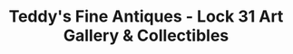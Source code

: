 ---
title: "Teddy's Fine Antiques - Lock 31 Art Gallery & Collectibles"
url: /buckhorn/teddys-fine-antiques-lock-31-art-gallery-und-collectibles/
shop: Gebrauchtwaren
---